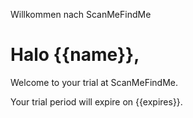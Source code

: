 Willkommen nach ScanMeFindMe

<h1>Halo {{name}},</h1>
<p>Welcome to your trial at ScanMeFindMe.</p>
<p>Your trial period will expire on {{expires}}.</p>
